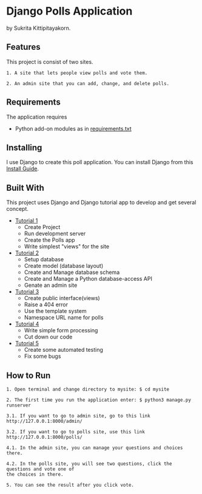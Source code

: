 # Django Polls Application

by Sukrita Kittipitayakorn.

## Features

This project is consist of two sites.

    1. A site that lets people view polls and vote them.

    2. An admin site that you can add, change, and delete polls.

## Requirements

The application requires
* Python add-on modules as in [requirements.txt](requirements.txt)

## Installing

I use Django to create this poll application.
You can install Django from this [Install Guide](https://docs.djangoproject.com/en/2.2/intro/install/).

## Built With

This project uses Django and Django tutorial app to develop and get several concept.

* [Tutorial 1](https://docs.djangoproject.com/en/2.2/intro/tutorial01/)
    - Create Project
    - Run development server
    - Create the Polls app
    - Write simplest "views" for the site
* [Tutorial 2](https://docs.djangoproject.com/en/2.2/intro/tutorial02/)
    - Setup database
    - Create model (database layout)
    - Create and Manage database schema
    - Create and Manage a Python database-access API
    - Genate an admin site
* [Tutorial 3](https://docs.djangoproject.com/en/2.2/intro/tutorial03/)
    - Create public interface(views)
    - Raise a 404 error
    - Use the template system
    - Namespace URL name for polls
* [Tutorial 4](https://docs.djangoproject.com/en/2.2/intro/tutorial04/)
    - Write simple form processing
    - Cut down our code
* [Tutorial 5](https://docs.djangoproject.com/en/2.2/intro/tutorial05/)
    - Create some automated testing
    - Fix some bugs

## How to Run

    1. Open terminal and change directory to mysite: $ cd mysite

    2. The first time you run the application enter: $ python3 manage.py runserver

    3.1. If you want to go to admin site, go to this link http://127.0.0.1:8000/admin/

    3.2. If you want to go to polls site, use this link http://127.0.0.1:8000/polls/

    4.1. In the admin site, you can manage your questions and choices there.

    4.2. In the polls site, you will see two questions, click the questions and vote one of 
    the choices in there.
    
    5. You can see the result after you click vote.
    